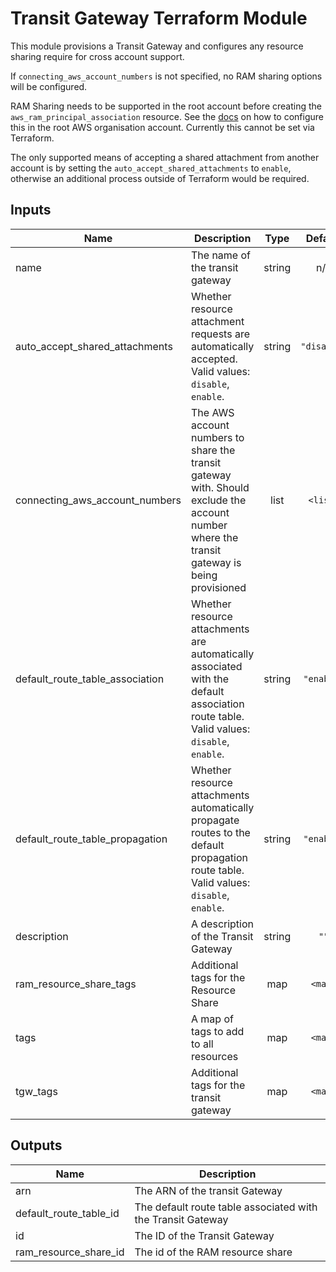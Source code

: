 # Transit Gateway Terraform Module

This module provisions a Transit Gateway and configures any resource sharing require for cross account support.

If `connecting_aws_account_numbers` is not specified, no RAM sharing options will be configured.

RAM Sharing needs to be supported in the root account before creating the `aws_ram_principal_association` resource. See the [docs](https://docs.aws.amazon.com/ram/latest/userguide/getting-started-sharing.html#getting-started-sharing-orgs) on how to configure this in the root AWS organisation account. Currently this cannot be set via Terraform.

The only supported means of accepting a shared attachment from another account is by setting the `auto_accept_shared_attachments` to `enable`, otherwise an additional process outside of Terraform would be required.

## Inputs

| Name | Description | Type | Default | Required |
|------|-------------|:----:|:-----:|:-----:|
| name | The name of the transit gateway | string | n/a | yes |
| auto\_accept\_shared\_attachments | Whether resource attachment requests are automatically accepted. Valid values: `disable`, `enable`. | string | `"disable"` | no |
| connecting\_aws\_account\_numbers | The AWS account numbers to share the transit gateway with. Should exclude the account number where the transit gateway is being provisioned | list | `<list>` | no |
| default\_route\_table\_association | Whether resource attachments are automatically associated with the default association route table. Valid values: `disable`, `enable`. | string | `"enable"` | no |
| default\_route\_table\_propagation | Whether resource attachments automatically propagate routes to the default propagation route table. Valid values: `disable`, `enable`. | string | `"enable"` | no |
| description | A description of the Transit Gateway | string | `""` | no |
| ram\_resource\_share\_tags | Additional tags for the Resource Share | map | `<map>` | no |
| tags | A map of tags to add to all resources | map | `<map>` | no |
| tgw\_tags | Additional tags for the transit gateway | map | `<map>` | no |

## Outputs

| Name | Description |
|------|-------------|
| arn | The ARN of the transit Gateway |
| default\_route\_table\_id | The default route table associated with the Transit Gateway |
| id | The ID of the Transit Gateway |
| ram\_resource\_share\_id | The id of the RAM resource share |

